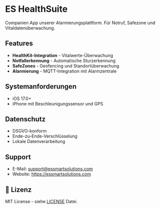 # ES HealthSuite

Companien App unserer Alarmierungsplattform. Für Notruf, Safezone und Vitaldatenüberwachung.

## Features

- **HealthKit-Integration** - Vitalwerte-Überwachung
- **Notfallerkennung** - Automatische Sturzerkennung
- **SafeZones** - Geofencing und Standortüberwachung
- **Alarmierung** - MQTT-Integration mit Alarmzentrale

## Systemanforderungen

- iOS 17.0+
- iPhone mit Beschleunigungssensor und GPS

## Datenschutz

- DSGVO-konform
- Ende-zu-Ende-Verschlüsselung
- Lokale Datenverarbeitung

## Support

- E-Mail: support@essmartsolutions.com
- Website: https://essmartsolutions.com

## 📄 Lizenz

MIT License - siehe [LICENSE](LICENSE) Datei.
